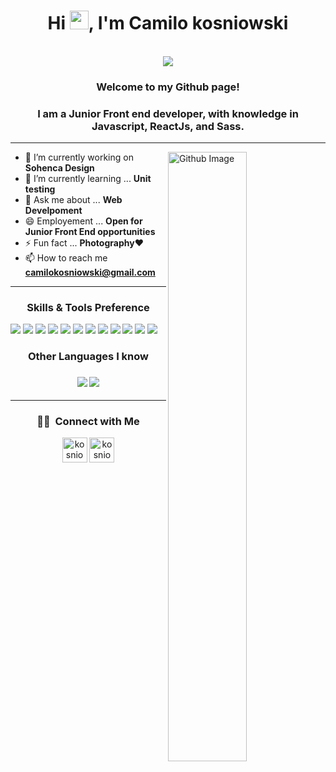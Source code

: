 

<h1 align="center">Hi <img src="https://raw.githubusercontent.com/iampavangandhi/iampavangandhi/master/gifs/Hi.gif" width="30px">, I'm Camilo kosniowski</h1>
 <p align="center"><br/>
   <a href="https://www.linkedin.com/in/camilokosniowski/">
    <img src="https://img.shields.io/badge/linkedin-kosniowski-blue">
  </a>

<h3 align="center">Welcome to my Github page!</h3>

<h3 align="center">I am a Junior Front end developer, with knowledge in Javascript, ReactJs, and Sass. </h3>

---

<img width="50%" align="right" alt="Github Image" src="https://raw.githubusercontent.com/onimur/.github/master/.resources/git-header.svg" />

- 🔭 I’m currently working on **Sohenca Design**
- 🌱 I’m currently learning ... **Unit testing**
- 💬 Ask me about ... **Web Develpoment**
- 😄 Employement ... **Open for Junior Front End opportunities**
- ⚡ Fun fact ... **Photography**❤
- 📫 How to reach me **camilokosniowski@gmail.com**
---
<h3 align="center">Skills & Tools Preference</h3>

<img src = "https://img.shields.io/badge/-HTML5-E34F26?style=flat&logo=html5&logoColor=white"> <img src = "https://img.shields.io/badge/-CSS3-1572B6?style=flat&logo=css3&logoColor=white">
<img src="https://img.shields.io/badge/-Bootstrap-563D7C?style=flat&logo=bootstrap&logoColor=white">
<img src="https://img.shields.io/badge/-JavaScript-eed718?style=flat&logo=javascript&logoColor=ffffff">
<img src="https://img.shields.io/badge/-Sass-cc6699?style=flat&logo=sass&logoColor=ffffff">
<img src="https://img.shields.io/badge/-React-000000?style=flat&logo=react&logoColor=00c8ff">
<img src="https://img.shields.io/badge/-MySQL-F29111?style=flat&logo=mysql&logoColor=FFFFFF">
<img src="https://img.shields.io/badge/-Node.js-3C873A?style=flat&logo=Node.js&logoColor=white">
<img src="https://img.shields.io/badge/-Firebase-FFA611?style=flat&logo=firebase&logoColor=FFFFFF">
<img src="http://img.shields.io/badge/-Git-F1502F?style=flat&logo=git&logoColor=FFFFFF">
<img src="http://img.shields.io/badge/-Github-000000?style=flat&logo=github&logoColor=FFFFFF">
<img src="http://img.shields.io/badge/-VS%20Code-007ACC?style=flat&logo=visual%20studio%20code&logoColor=white">

<h3 align="center">Other Languages I know</h3>
<h3 align="center"><img src="http://img.shields.io/badge/-Java-F89820?style=flat&logo=java&logoColor=white"> <img src="https://img.shields.io/badge/-Python-black?style=flat&logo=python&logoColor=white"> </h3>

---

<h3 align="center"> 🤝🏻 &nbsp;Connect with Me </h3>

 
<p align="center">
<a href=https://twitter.com/kosniowski target="blank"><img align="center" src=https://cdn.jsdelivr.net/npm/simple-icons@3.0.1/icons/twitter.svg alt="kosniowski" height="40" width="40" /></a>
<a href=https://www.instagram.com/kosniowski_1988 target="blank"><img align="center" src=https://cdn.jsdelivr.net/npm/simple-icons@3.0.1/icons/instagram.svg alt="kosniowski_1988" height="40" width="40" /></a>
</p>







